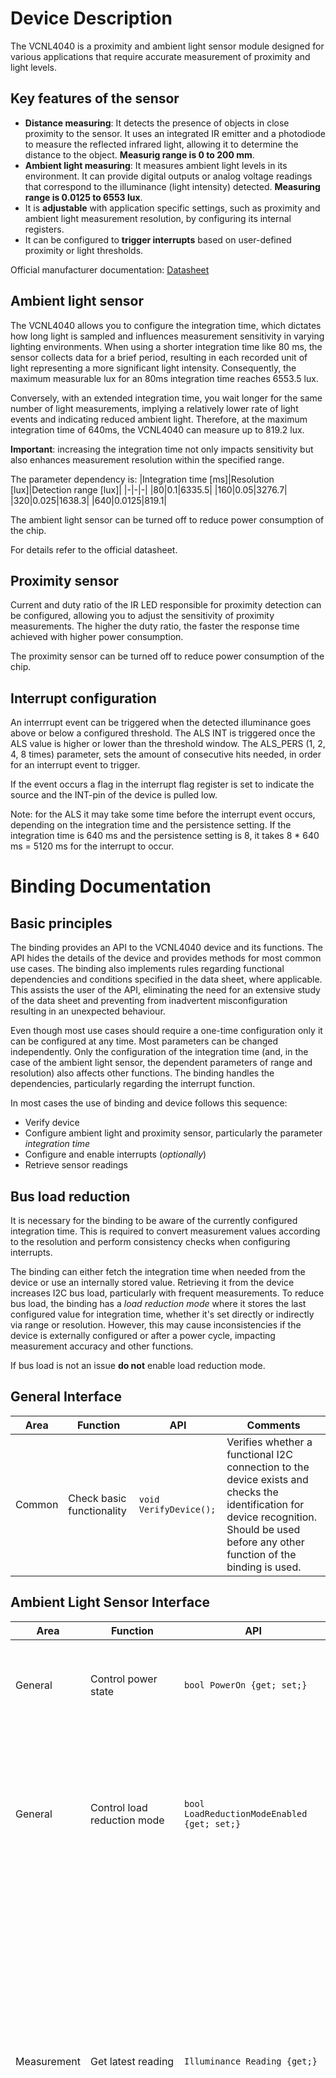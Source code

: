 # Device Description
The VCNL4040 is a proximity and ambient light sensor module designed for various applications that require accurate measurement of proximity and light levels.

## Key features of the sensor
  * **Distance measuring**: It detects the presence of objects in close proximity to the sensor. It uses an integrated IR emitter and a photodiode to measure the reflected infrared light, allowing it to determine the distance to the object.
  **Measurig range is 0 to 200 mm**.
  * **Ambient light measuring**: It measures ambient light levels in its environment. It can provide digital outputs or analog voltage readings that correspond to the illuminance (light intensity) detected.
  **Measuring range is 0.0125 to 6553 lux**.
  * It is **adjustable** with application specific settings, such as proximity and ambient light measurement resolution, by configuring its internal registers.
  * It can be configured to **trigger interrupts** based on user-defined proximity or light thresholds.

Official manufacturer documentation: [Datasheet](https://www.vishay.com/docs/84274/vcnl4040.pdf)

## Ambient light sensor
The VCNL4040 allows you to configure the integration time, which dictates how long light is sampled and influences measurement sensitivity in varying lighting environments. When using a shorter integration time like 80 ms, the sensor collects data for a brief period, resulting in each recorded unit of light representing a more significant light intensity. Consequently, the maximum measurable lux for an 80ms integration time reaches 6553.5 lux.

Conversely, with an extended integration time, you wait longer for the same number of light measurements, implying a relatively lower rate of light events and indicating reduced ambient light. Therefore, at the maximum integration time of 640ms, the VCNL4040 can measure up to 819.2 lux.

**Important**: increasing the integration time not only impacts sensitivity but also enhances measurement resolution within the specified range.

The parameter dependency is:
|Integration time [ms]|Resolution [lux]|Detection range [lux]|
|-|-|-|
|80|0.1|6335.5|
|160|0.05|3276.7|
|320|0.025|1638.3|
|640|0.0125|819.1|

The ambient light sensor can be turned off to reduce power consumption of the chip.

For details refer to the official datasheet.

## Proximity sensor
Current and duty ratio of the IR LED responsible for proximity detection can be configured, allowing you to adjust the sensitivity of proximity measurements. The higher the duty
ratio, the faster the response time achieved with higher power consumption.

The proximity sensor can be turned off to reduce power consumption of the chip.

## Interrupt configuration
An interrrupt event can be triggered when the detected illuminance goes above or below a configured threshold.
The ALS INT is triggered once the ALS value is higher or lower than the threshold window. The ALS_PERS (1, 2, 4, 8 times)
parameter, sets the amount of consecutive hits needed, in order for an interrupt event to trigger.

If the event occurs a flag in the interrupt flag register is set to indicate the source and the INT-pin of the device is pulled low.

Note: for the ALS it may take some time before the interrupt event occurs, depending on the integration time and the persistence setting. If the integration time is 640 ms and the persistence setting is 8, it takes 8 * 640 ms = 5120 ms for the interrupt to occur.

# Binding Documentation
## Basic principles
The binding provides an API to the VCNL4040 device and its functions.
The API hides the details of the device and provides methods for most common use cases.
The binding also implements rules regarding functional dependencies and conditions specified in the data sheet, where applicable. This assists the user of the API, eliminating the need for an extensive study of the data sheet and preventing from inadvertent misconfiguration resulting in an unexpected behaviour.

Even though most use cases should require a one-time configuration only it can be configured at any time. Most parameters can be changed independently. Only the configuration of the integration time (and, in the case of the ambient light sensor, the dependent parameters of range and resolution) also affects other functions. The binding handles the dependencies, particularly regarding the interrupt function.

In most cases the use of binding and device follows this sequence:
* Verify device
* Configure ambient light and proximity sensor, particularly the parameter *integration time*
* Configure and enable interrupts (*optionally*)
* Retrieve sensor readings

## Bus load reduction
It is necessary for the binding to be aware of the currently configured integration time. This is required to convert measurement values according to the resolution and perform consistency checks when configuring interrupts.

The binding can either fetch the integration time when needed from the device or use an internally stored value. Retrieving it from the device increases I2C bus load, particularly with frequent measurements.
To reduce bus load, the binding has a *load reduction mode* where it stores the last configured value for integration time, whether it's set directly or indirectly via range or resolution. However, this may cause inconsistencies if the device is externally configured or after a power cycle, impacting measurement accuracy and other functions.

If bus load is not an issue **do not** enable load reduction mode.

## General Interface

|Area|Function|API|Comments|
|-|-|-|-|
|Common|Check basic functionality|```void VerifyDevice();```|Verifies whether a functional I2C connection to the device exists and checks the identification for device recognition. Should be used before any other function of the binding is used.

## Ambient Light Sensor Interface
|Area|Function|API|Comments|
|-|-|-|-|
|General|Control power state|```bool PowerOn {get; set;}```|The ambient light sensor can be turned off to reduce power consumption of the chip.|
|General|Control load reduction mode|```bool LoadReductionModeEnabled {get; set;}```|If enabled a local copy of the integration time is used for calculations. Before enabling load reduction mode, the current configuration is retrieved from the device.|
|Measurement|Get latest reading|```Illuminance Reading {get;}```|The current value can be get at anytime. The device internal update interval depends on the configured integration time. The integration time determines the period during which the sensor collects light before an updated value is available.<br>The maximum value and resolution depends on the configured integration time, range or resolution.|
|Configuration|Configure integration time|```AlsIntegrationTime IntegrationTime {get; set;}```|**Important**: configuring the integration time, and the depedent range, would affect any configured interrupt thresholds. Therefore interrupts are implicitly disabled and required to be configured and enabled again.<br>**Note:** the property will always get the current value from the device, even when in load reduction mode.<br>**Note:**: changing the property will implicitly adjust the dependent properties Range and Resolution as well. For details refer to section [Ambient light sensor configuration](Ambient-light-sensor-configuration).<br>|
|Configuration|Configure range|```AlsRange Range {get; set;}```|This property depends on the IntegrationTime property. All comments apply accordingly.|
|Configuration|Configure resolution|```AlsResolution Resolution {get; set;}```|This property depends on the IntegrationTime property. All comments apply accordingly.|
|Interrupt|Configure and enable interrupts|```void EnableInterrupt(Illuminance lowerThreshold, Illuminance upperThreshold, AlsInterruptPersistence persistence)```|Thresholds are checked for validity with respect to the configured integration time and its resulting resolution and range. Setting a threshold outside the valid measurement range results in an exception, as does using negative values.|
|Interrupt|Disable interrupts|```void DisableInterrupts```||
|Interrupt|InterruptsEnabled|bool InterruptEnabled {get;}|Gets the current interrupt enabled state from the device|
|Convenience|Get range in physical unit|```RangeAsIlluminance {get;} ```||
|Convenience|Get resolution in physical unit|```ResolutionAsIlluminance {get;} ```||

## Proximity Sensor Interface
|Area|Function|API|Comments|
|-|-|-|-|
|General|Control power state|```bool PowerOn {get; set;}```|The ambient light sensor can be turned off to reduce power consumption of the chip.|
|General|Control load reduction mode|```bool LoadReductionModeEnabled {get; set;}```|If enabled a local copy of the integration time is used for calculations. Before enabling load reduction mode, the current configuration is retrieved from the device.|
|Measurement|Get latest reading|```int Reading {get;}```|The current proximity value (counts) can be get at anytime. The device internal update interval depends on the configured integration time.|
|Configuration|Enable extended 16-bit output range|```bool ExtendedOutputRange {get;}```|Controls the extended output range, which changes the measurement value size from 12-bit (0..4095 counts) to 16-bit (0..65535 counts). This may be necessary depending on the surface that reflects the light for the measurement.|
|Configuration|Enable active force mode|```bool ActiveForceMode {get;}```|Controls the active force mode. If in active force mode the sensor measures the distance only on demand. The binding will request a measurement when getting a reading using the ```Reading```-property.|

# Samples
## Simple
The "Simple" sample application demonstrates the fundamental usage of the binding. Initially, it configures both the ambient light sensor and the proximity sensor. Subsequently, it retrieves the current sensor readings at a 200 ms interval and displays them in the console. In the same loop, it clears all interrupts, causing any LED connected to the INT-pin of the VCNL4040 device to briefly blink if the configured interrupt conditions are met. The application can be terminated by pressing a key.

## Explorer
The **Explorer** sample application allows the user to experiment with all the features of the Binding API. Sensor configurations can be modified at any time. Additionally, the status of the interrupt can be manually read and reset, and individual sensors can be turned on and off. The application includes a simple menu for accessing API functions, and straightforward prompts allow parameter input at runtime.
